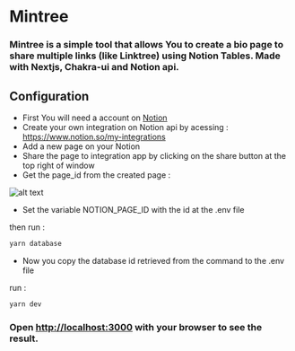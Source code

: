 # Mintree

### Mintree is a simple tool that allows You to create a bio page to share multiple links (like Linktree) using Notion Tables. Made with Nextjs, Chakra-ui and Notion api.

## Configuration
- First You will need a account on [Notion](https://www.notion.so/)
- Create your own integration on Notion api by acessing : https://www.notion.so/my-integrations
- Add a new page on your Notion
- Share the page to integration app by clicking on the share button at the top right of window
- Get the page_id from the created page :

![alt text](https://i.ibb.co/C2kCR8X/url-id-example.png)

- Set the variable NOTION_PAGE_ID with the id at the .env file

then run :
```bash
yarn database
```

- Now you copy the database id retrieved from the command to the .env file

run :
```bash
yarn dev
```

### Open [http://localhost:3000](http://localhost:3000) with your browser to see the result.
